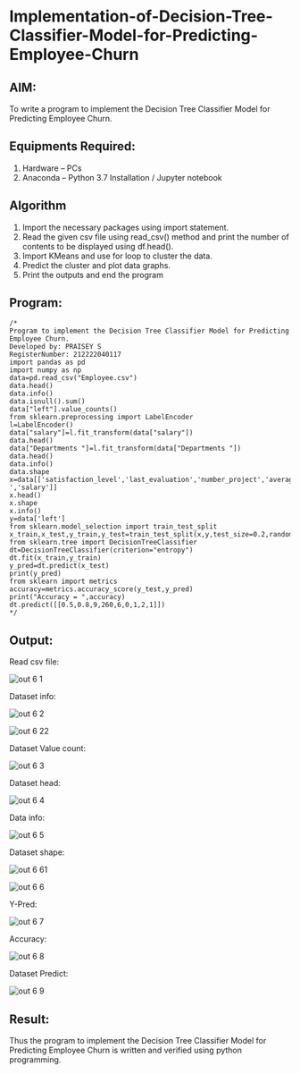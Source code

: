 # Implementation-of-Decision-Tree-Classifier-Model-for-Predicting-Employee-Churn

## AIM:
To write a program to implement the Decision Tree Classifier Model for Predicting Employee Churn.

## Equipments Required:
1. Hardware – PCs
2. Anaconda – Python 3.7 Installation / Jupyter notebook

## Algorithm

1.  Import the necessary packages using import statement.
2.  Read the given csv file using read_csv() method and print the number of contents to be displayed using df.head().
3.  Import KMeans and use for loop to cluster the data.
4.  Predict the cluster and plot data graphs.
5.  Print the outputs and end the program 

## Program:
```
/*
Program to implement the Decision Tree Classifier Model for Predicting Employee Churn.
Developed by: PRAISEY S 
RegisterNumber: 212222040117
import pandas as pd
import numpy as np
data=pd.read_csv("Employee.csv")
data.head()
data.info()
data.isnull().sum()
data["left"].value_counts()
from sklearn.preprocessing import LabelEncoder
l=LabelEncoder()
data["salary"]=l.fit_transform(data["salary"])
data.head()
data["Departments "]=l.fit_transform(data["Departments "])
data.head()
data.info()
data.shape
x=data[['satisfaction_level','last_evaluation','number_project','average_montly_hours','time_spend_company','Work_accident','promotion_last_5years','Departments ','salary']]
x.head()
x.shape
x.info()
y=data['left']
from sklearn.model_selection import train_test_split
x_train,x_test,y_train,y_test=train_test_split(x,y,test_size=0.2,random_state=100)
from sklearn.tree import DecisionTreeClassifier
dt=DecisionTreeClassifier(criterion="entropy")
dt.fit(x_train,y_train)
y_pred=dt.predict(x_test)
print(y_pred)
from sklearn import metrics
accuracy=metrics.accuracy_score(y_test,y_pred)
print("Accuracy = ",accuracy)
dt.predict([[0.5,0.8,9,260,6,0,1,2,1]]) 
*/
```

## Output:

Read csv file:

![out 6 1](https://github.com/PRAISEYSOLOMON/Implementation-of-Decision-Tree-Classifier-Model-for-Predicting-Employee-Churn/assets/119394259/a4b55eba-0a81-4fdb-a391-4258c481a101)

Dataset info:

![out 6 2](https://github.com/PRAISEYSOLOMON/Implementation-of-Decision-Tree-Classifier-Model-for-Predicting-Employee-Churn/assets/119394259/869cdfb6-1f73-4d79-9ade-0b374051acdf)

![out 6 22](https://github.com/PRAISEYSOLOMON/Implementation-of-Decision-Tree-Classifier-Model-for-Predicting-Employee-Churn/assets/119394259/f7c1f5d7-95f0-4a50-b32c-74d02079e277)

Dataset Value count:

![out 6 3](https://github.com/PRAISEYSOLOMON/Implementation-of-Decision-Tree-Classifier-Model-for-Predicting-Employee-Churn/assets/119394259/85c667bc-666c-4fec-93db-f0ac02d78e45)

Dataset head:

![out 6 4](https://github.com/PRAISEYSOLOMON/Implementation-of-Decision-Tree-Classifier-Model-for-Predicting-Employee-Churn/assets/119394259/790dcec7-a12b-47f1-897f-54562cbafc8a)

Data info:

![out 6 5](https://github.com/PRAISEYSOLOMON/Implementation-of-Decision-Tree-Classifier-Model-for-Predicting-Employee-Churn/assets/119394259/9be93393-a8d4-4c9b-b15e-32fc67522279)

Dataset shape:

![out 6 61](https://github.com/PRAISEYSOLOMON/Implementation-of-Decision-Tree-Classifier-Model-for-Predicting-Employee-Churn/assets/119394259/a4a32913-a721-46c1-8359-6d0f162bd6fe)

![out 6 6](https://github.com/PRAISEYSOLOMON/Implementation-of-Decision-Tree-Classifier-Model-for-Predicting-Employee-Churn/assets/119394259/e5a73365-d275-483d-86a7-15d1a692e4bb)

Y-Pred:

![out 6 7](https://github.com/PRAISEYSOLOMON/Implementation-of-Decision-Tree-Classifier-Model-for-Predicting-Employee-Churn/assets/119394259/c1d5e5aa-6bfe-4698-9f43-57899eb4e575)

Accuracy:

![out 6 8](https://github.com/PRAISEYSOLOMON/Implementation-of-Decision-Tree-Classifier-Model-for-Predicting-Employee-Churn/assets/119394259/b8317954-1b40-4705-b4cd-20ffc26e08a4)

Dataset Predict:

![out 6 9](https://github.com/PRAISEYSOLOMON/Implementation-of-Decision-Tree-Classifier-Model-for-Predicting-Employee-Churn/assets/119394259/2295c09a-d43d-48d8-b04e-030b533ced1b)


## Result:
Thus the program to implement the  Decision Tree Classifier Model for Predicting Employee Churn is written and verified using python programming.
